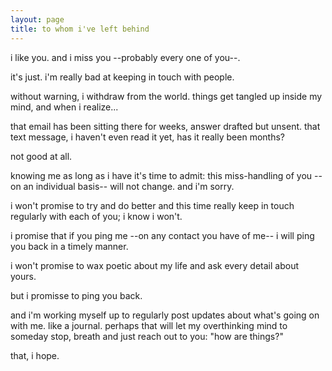 ```yaml
---
layout: page
title: to whom i've left behind
---
```


i like you.
and i miss you --probably every one of you--.

it's just.
i'm really bad at keeping in touch with people.

without warning, i withdraw from the world.
things get tangled up inside my mind, and when i realize...

that email has been sitting there for weeks, answer drafted but unsent.
that text message, i haven't even read it yet, has it really been months?

not good at all.

knowing me as long as i have it's time to admit: this miss-handling of you --on an individual basis-- will not change.
and i'm sorry.

i won't promise to try and do better and this time really keep in touch regularly with each of you; i know i won't.

i promise that if you ping me --on any contact you have of me-- i will ping you back in a timely manner.

i won't promise to wax poetic about my life and ask every detail about yours.

but i promisse to ping you back.

and i'm working myself up to regularly post updates about what's going on with me.
like a journal.
perhaps that will let my overthinking mind to someday stop, breath and just reach out to you: "how are things?"

that, i hope.

